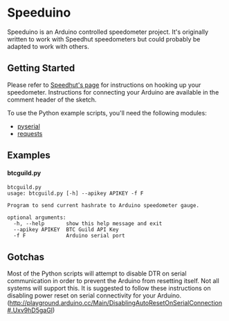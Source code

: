 # Speeduino

Speeduino is an Arduino controlled speedometer project. It's originally written to work with Speedhut speedometers but could probably be adapted to work with others.

## Getting Started
Please refer to [Speedhut's page](http://www.speedhut.com/instructions.i) for instructions on hooking up your speedometer. Instructions for connecting your Arduino are available in the comment header of the sketch.

To use the Python example scripts, you'll need the following modules:
* [pyserial](http://pyserial.sourceforge.net/)
* [requests](http://docs.python-requests.org/en/latest/)

## Examples
#### btcguild.py
```
btcguild.py
usage: btcguild.py [-h] --apikey APIKEY -f F

Program to send current hashrate to Arduino speedometer gauge.

optional arguments:
  -h, --help       show this help message and exit
  --apikey APIKEY  BTC Guild API Key
  -f F             Arduino serial port
```

## Gotchas
Most of the Python scripts will attempt to disable DTR on serial communication in order to prevent the Arduino from resetting itself. Not all systems will support this. It is suggested to follow these instructions on disabling power reset on serial connectivity for your Arduino. (http://playground.arduino.cc/Main/DisablingAutoResetOnSerialConnection#.Uxv9hD5gaGI)
